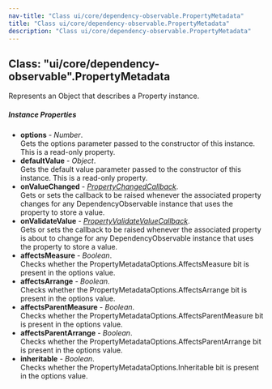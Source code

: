 ```yaml
---
nav-title: "Class ui/core/dependency-observable.PropertyMetadata"
title: "Class ui/core/dependency-observable.PropertyMetadata"
description: "Class ui/core/dependency-observable.PropertyMetadata"
---
```

## Class: "ui/core/dependency-observable".PropertyMetadata  
Represents an Object that describes a Property instance.

##### Instance Properties
 - **options** - _Number_.    
  Gets the options parameter passed to the constructor of this instance. This is a read-only property.
 - **defaultValue** - _Object_.    
  Gets the default value parameter passed to the constructor of this instance. This is a read-only property.
 - **onValueChanged** - [_PropertyChangedCallback_](../../../ui/core/dependency-observable/PropertyChangedCallback.md).    
  Gets or sets the callback to be raised whenever the associated property changes for any DependencyObservable instance that uses the property to store a value.
 - **onValidateValue** - [_PropertyValidateValueCallback_](../../../ui/core/dependency-observable/PropertyValidateValueCallback.md).    
  Gets or sets the callback to be raised whenever the associated property is about to change for any DependencyObservable instance that uses the property to store a value.
 - **affectsMeasure** - _Boolean_.    
  Checks whether the PropertyMetadataOptions.AffectsMeasure bit is present in the options value.
 - **affectsArrange** - _Boolean_.    
  Checks whether the PropertyMetadataOptions.AffectsArrange bit is present in the options value.
 - **affectsParentMeasure** - _Boolean_.    
  Checks whether the PropertyMetadataOptions.AffectsParentMeasure bit is present in the options value.
 - **affectsParentArrange** - _Boolean_.    
  Checks whether the PropertyMetadataOptions.AffectsParentArrange bit is present in the options value.
 - **inheritable** - _Boolean_.    
  Checks whether the PropertyMetadataOptions.Inheritable bit is present in the options value.